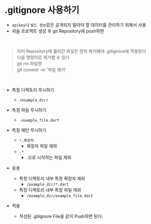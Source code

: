 # .gitignore 사용하기
- `apikey`나 `빌드 정보`같은 공개되지 말아야 할 데이터를 관리하기 위해서 사용
- 처음 프로젝트 생성 후 git Repository에 push하면 

<br>

> 이미 Repository에 올라간 파일은 먼저 제거해야 .gitignore에 적용된다  
> 다음 명령어로 제거할 수 있다  
> git rm 파일명  
> git commit -m '파일 제거'  

<br>

- 특정 디렉토리 무시하기
  - `/example_dir/`
- 특정 파일 무시하기
  - `.example_file.dart`
- 특정 패턴 무시하기
  - `*.확장자`
    - 확장자 파일 제외
  - `.*`
    - .으로 시작하는 파일 제외
- 응용
  - 특정 디렉토리 내부 특정 확장자 제외
    - `/example_dir/*.dart`
  - 특정 디렉토리 내부 특정 파일 제외
    - `/example_dir/example_file.dart`
  

- 적용
  - 작성된 .gitignore File을 같이 Push하면 된다.
  
